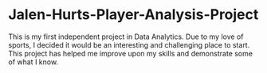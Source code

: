 # Jalen-Hurts-Player-Analysis-Project

This is my first independent project in Data Analytics. Due to my love of sports, I decided it would be an interesting and challenging place to start. This project has helped me improve 
upon my skills and demonstrate some of what I know. 
